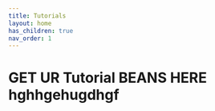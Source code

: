 ```yaml
---
title: Tutorials
layout: home
has_children: true
nav_order: 1
---
```


# GET UR Tutorial BEANS HERE hghhgehugdhgf